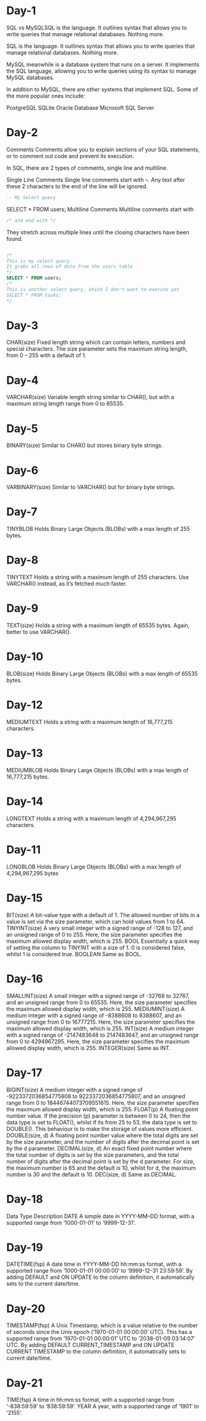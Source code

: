 # Day-1
SQL vs MySQLSQL is the language. It outlines syntax that allows you to write queries that manage relational databases. Nothing more.

SQL is the language. It outlines syntax that allows you to write queries that manage relational databases. Nothing more.

MySQL meanwhile is a database system that runs on a server. It implements the SQL language, allowing you to write queries using its syntax to manage MySQL databases.

In addition to MySQL, there are other systems that implement SQL. Some of the more popular ones include:

PostgreSQL
SQLite
Oracle Database
Microsoft SQL Server

# Day-2
Comments
Comments allow you to explain sections of your SQL statements, or to comment out code and prevent its execution.

In SQL, there are 2 types of comments, single line and multiline.

Single Line Comments
Single line comments start with –. Any text after these 2 characters to the end of the line will be ignored.
```sql 
-- My Select query
```
SELECT * FROM users;
Multiline Comments
Multiline comments start with 
```sql 
/* and end with */
```
They stretch across multiple lines until the closing characters have been found.
```sql 

/*
This is my select query.
It grabs all rows of data from the users table
*/
SELECT * FROM users;
/*
This is another select query, which I don't want to execute yet
SELECT * FROM tasks;
*/
```

# Day-3
CHAR(size)	Fixed length string which can contain letters, numbers and special characters. The size parameter sets the maximum string length, from 0 – 255 with a default of 1.

# Day-4
VARCHAR(size)	Variable length string similar to CHAR(), but with a maximum string length range from 0 to 65535.

# Day-5
BINARY(size)	Similar to CHAR() but stores binary byte strings.

# Day-6
VARBINARY(size)	Similar to VARCHAR() but for binary byte strings.

# Day-7
TINYBLOB	Holds Binary Large Objects (BLOBs) with a max length of 255 bytes.

# Day-8
TINYTEXT	Holds a string with a maximum length of 255 characters. Use VARCHAR() instead, as it’s fetched much faster.

# Day-9
TEXT(size)	Holds a string with a maximum length of 65535 bytes. Again, better to use VARCHAR().

# Day-10
BLOB(size)	Holds Binary Large Objects (BLOBs) with a max length of 65535 bytes.

# Day-12
MEDIUMTEXT	Holds a string with a maximum length of 16,777,215 characters.

# Day-13
MEDIUMBLOB	Holds Binary Large Objects (BLOBs) with a max length of 16,777,215 bytes.

# Day-14
LONGTEXT	Holds a string with a maximum length of 4,294,967,295 characters.

# Day-11
LONGBLOB	Holds Binary Large Objects (BLOBs) with a max length of 4,294,967,295 bytes

# Day-15
BIT(size)	A bit-value type with a default of 1. The allowed number of bits in a value is set via the size parameter, which can hold values from 1 to 64.
TINYINT(size)	A very small integer with a signed range of -128 to 127, and an unsigned range of 0 to 255. Here, the size parameter specifies the maximum allowed display width, which is 255.
BOOL	Essentially a quick way of setting the column to TINYINT with a size of 1. 0 is considered false, whilst 1 is considered true.
BOOLEAN	Same as BOOL.

# Day-16
SMALLINT(size)	A small integer with a signed range of -32768 to 32767, and an unsigned range from 0 to 65535. Here, the size parameter specifies the maximum allowed display width, which is 255.
MEDIUMINT(size)	A medium integer with a signed range of -8388608 to 8388607, and an unsigned range from 0 to 16777215. Here, the size parameter specifies the maximum allowed display width, which is 255.
INT(size)	A medium integer with a signed range of -2147483648 to 2147483647, and an unsigned range from 0 to 4294967295. Here, the size parameter specifies the maximum allowed display width, which is 255.
INTEGER(size)	Same as INT.

# Day-17
BIGINT(size)	A medium integer with a signed range of -9223372036854775808 to 9223372036854775807, and an unsigned range from 0 to 18446744073709551615. Here, the size parameter specifies the maximum allowed display width, which is 255.
FLOAT(p)	A floating point number value. If the precision (p) parameter is between 0 to 24, then the data type is set to FLOAT(), whilst if its from 25 to 53, the data type is set to DOUBLE(). This behaviour is to make the storage of values more efficient.
DOUBLE(size, d)	A floating point number value where the total digits are set by the size parameter, and the number of digits after the decimal point is set by the d parameter.
DECIMAL(size, d)	An exact fixed point number where the total number of digits is set by the size parameters, and the total number of digits after the decimal point is set by the d parameter.
For size, the maximum number is 65 and the default is 10, whilst for d, the maximum number is 30 and the default is 10.
DEC(size, d)	Same as DECIMAL.

# Day-18
Data Type	Description
DATE	A simple date in YYYY-MM–DD format, with a supported range from ‘1000-01-01’ to ‘9999-12-31’.

# Day-19
DATETIME(fsp)	A date time in YYYY-MM-DD hh:mm:ss format, with a supported range from ‘1000-01-01 00:00:00’ to ‘9999-12-31 23:59:59’.
By adding DEFAULT and ON UPDATE to the column definition, it automatically sets to the current date/time.

# Day-20
TIMESTAMP(fsp)	A Unix Timestamp, which is a value relative to the number of seconds since the Unix epoch (‘1970-01-01 00:00:00’ UTC). This has a supported range from ‘1970-01-01 00:00:01’ UTC to ‘2038-01-09 03:14:07’ UTC.
By adding DEFAULT CURRENT_TIMESTAMP and ON UPDATE CURRENT TIMESTAMP to the column definition, it automatically sets to current date/time.

# Day-21
TIME(fsp)	A time in hh:mm:ss format, with a supported range from ‘-838:59:59’ to ‘838:59:59’.
YEAR	A year, with a supported range of ‘1901’ to ‘2155’.